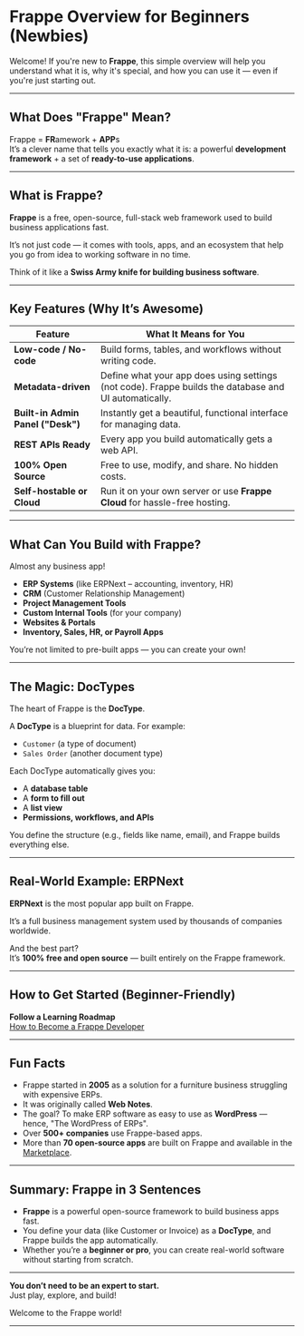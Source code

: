 # Frappe Overview for Beginners (Newbies)

Welcome! If you're new to **Frappe**, this simple overview will help you understand what it is, why it's special, and how you can use it — even if you're just starting out.

---

## What Does "Frappe" Mean?

Frappe = **FR**amework + **APP**s  
It’s a clever name that tells you exactly what it is: a powerful **development framework** + a set of **ready-to-use applications**.

---

## What is Frappe?

**Frappe** is a free, open-source, full-stack web framework used to build business applications fast.

It’s not just code — it comes with tools, apps, and an ecosystem that help you go from idea to working software in no time.

Think of it like a **Swiss Army knife for building business software**.

---

## Key Features (Why It’s Awesome)

| Feature | What It Means for You |
|--------|------------------------|
| **Low-code / No-code** | Build forms, tables, and workflows without writing code. |
| **Metadata-driven** | Define what your app does using settings (not code). Frappe builds the database and UI automatically. |
| **Built-in Admin Panel ("Desk")** | Instantly get a beautiful, functional interface for managing data. |
| **REST APIs Ready** | Every app you build automatically gets a web API. |
| **100% Open Source** | Free to use, modify, and share. No hidden costs. |
| **Self-hostable or Cloud** | Run it on your own server or use **Frappe Cloud** for hassle-free hosting. |

---

## What Can You Build with Frappe?

Almost any business app!

- **ERP Systems** (like ERPNext – accounting, inventory, HR)
- **CRM** (Customer Relationship Management)
- **Project Management Tools**
- **Custom Internal Tools** (for your company)
- **Websites & Portals**
- **Inventory, Sales, HR, or Payroll Apps**

You’re not limited to pre-built apps — you can create your own!

---

## The Magic: DocTypes

The heart of Frappe is the **DocType**.

A **DocType** is a blueprint for data. For example:
- `Customer` (a type of document)
- `Sales Order` (another document type)

Each DocType automatically gives you:
- A **database table**
- A **form to fill out**
- A **list view**
- **Permissions, workflows, and APIs**

You define the structure (e.g., fields like name, email), and Frappe builds everything else.

---

## Real-World Example: ERPNext

**ERPNext** is the most popular app built on Frappe.

It’s a full business management system used by thousands of companies worldwide.

And the best part?  
It’s **100% free and open source** — built entirely on the Frappe framework.

---

## How to Get Started (Beginner-Friendly)

**Follow a Learning Roadmap**  
     [How to Become a Frappe Developer](https://www.linkedin.com/posts/mohamadamir_how-to-become-a-frappe-developer-my-learning-activity-7359176976936370179-OWxw)

---

## Fun Facts

- Frappe started in **2005** as a solution for a furniture business struggling with expensive ERPs.
- It was originally called **Web Notes**.
- The goal? To make ERP software as easy to use as **WordPress** — hence, "The WordPress of ERPs".
- Over **500+ companies** use Frappe-based apps.
- More than **70 open-source apps** are built on Frappe and available in the [Marketplace](https://cloud.frappe.io/marketplace/search).


---

## Summary: Frappe in 3 Sentences

- **Frappe** is a powerful open-source framework to build business apps fast.
- You define your data (like Customer or Invoice) as a **DocType**, and Frappe builds the app automatically.
- Whether you’re a **beginner or pro**, you can create real-world software without starting from scratch.

---

**You don’t need to be an expert to start.**  
Just play, explore, and build!

Welcome to the Frappe world!

---

